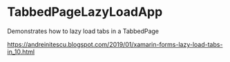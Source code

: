 # TabbedPageLazyLoadApp

Demonstrates how to lazy load tabs in a TabbedPage

https://andreinitescu.blogspot.com/2019/01/xamarin-forms-lazy-load-tabs-in_10.html
